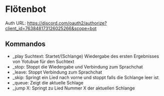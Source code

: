 # Flötenbot

Auth URL: https://discord.com/oauth2/authorize?client_id=763848173126025266&scope=bot

## Kommandos

- \_play Suchtext: Startet/(Schlange) Wiedergabe des ersten Ergebnisses von Yotubue für den Suchtext
- \_stop: Stoppt die Wiedergabe und Verbindung zum Sprachchat
- \_leave: Stoppt Verbindung zum Sprachchat
- \_skip: Springt ein Lied nach vorne und stoppt falls die Schlange leer ist
- \_queue: Zeigt die aktuelle Schlage
- \_jump X: Springt zu Lied Nummer X der aktuellen Schlange
